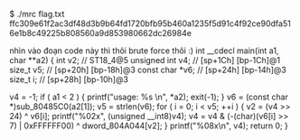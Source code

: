 $ ./mrc flag.txt
ffc309e61f2ac3df48d3b9b64fd1720bfb95b460a1235f5d91c4f92ce90dfa516e1b8c49225b808560a9d853980662dc26984e 

nhìn vào đoạn code này thì thôi brute force  thôi :)
int __cdecl main(int a1, char **a2)
{
  int v2; // ST18_4@5
  unsigned int v4; // [sp+1Ch] [bp-1Ch]@1
  size_t v5; // [sp+20h] [bp-18h]@3
  const char *v6; // [sp+24h] [bp-14h]@3
  size_t i; // [sp+28h] [bp-10h]@3

  v4 = -1;
  if ( a1 < 2 )
  {
    printf("usage: %s <filename>\n", *a2);
    exit(-1);
  }
  v6 = (const char *)sub_80485C0(a2[1]);
  v5 = strlen(v6);
  for ( i = 0; i < v5; ++i )
  {
    v2 = (v4 >> 24) ^ v6[i];
    printf("%02x", (unsigned __int8)v4);
    v4 = v4 & (-(char)(v6[i] >> 7) | 0xFFFFFF00) ^ dword_804A044[v2];
  }
  printf("%08x\n", v4);
  return 0;
}
